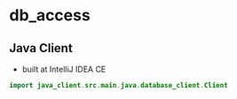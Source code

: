 # db_access

## Java Client
- built at IntelliJ IDEA CE 
```java
import java_client.src.main.java.database_client.Client
```